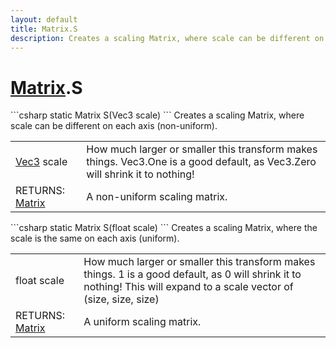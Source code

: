 ```yaml
---
layout: default
title: Matrix.S
description: Creates a scaling Matrix, where scale can be different on each axis (non-uniform).
---
```

# [Matrix]({{site.url}}/Pages/Reference/Matrix.html).S

<div class='signature' markdown='1'>
```csharp
static Matrix S(Vec3 scale)
```
Creates a scaling Matrix, where scale can be different
on each axis (non-uniform).
</div>

|  |  |
|--|--|
|[Vec3]({{site.url}}/Pages/Reference/Vec3.html) scale|How much larger or smaller this transform             makes things. Vec3.One is a good default, as Vec3.Zero will             shrink it to nothing!|
|RETURNS: [Matrix]({{site.url}}/Pages/Reference/Matrix.html)|A non-uniform scaling matrix.|

<div class='signature' markdown='1'>
```csharp
static Matrix S(float scale)
```
Creates a scaling Matrix, where the scale is the same on
each axis (uniform).
</div>

|  |  |
|--|--|
|float scale|How much larger or smaller this transform             makes things. 1 is a good default, as 0 will shrink it to nothing!             This will expand to a scale vector of (size, size, size)|
|RETURNS: [Matrix]({{site.url}}/Pages/Reference/Matrix.html)|A uniform scaling matrix.|




